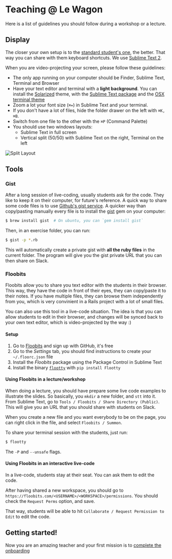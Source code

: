 # Teaching @ Le Wagon

Here is a list of guidelines you should follow during a workshop or a lecture.

## Display

The closer your own setup is to the [standard student's one](https://github.com/lewagon/setup),
the better. That way you can share with them keyboard shortcuts. We use [Sublime Text 2](https://github.com/lewagon/setup).

When you are video-projecting your screen, please follow these guidelines:

- The only app running on your computer should be Finder, Sublime Text, Terminal and Browser
- Have your text editor and terminal with a **light background**. You can install the [Solarized](http://ethanschoonover.com/solarized) theme, with the [Sublime Text package](https://github.com/braver/Solarized) and the [OSX terminal theme](https://github.com/tomislav/osx-terminal.app-colors-solarized)
- Zoom a lot your font size (`⌘=`) in Sublime Text and your terminal.
- If you don't have a lot of files, hide the folder drawer on the left with `⌘K, ⌘B`.
- Switch from one file to the other with the `⌘P` (Command Palette)
- You should use two windows layouts:
  - Sublime Text in full screen
  - Vertical split (50/50) with Sublime Text on the right, Terminal on the left

![Split Layout](img/split_layout.png)

## Tools

### Gist

After a long session of live-coding, usually students ask for the code. They like to keep it on their computer, for future's reference. A quick way to share some code files is to use [Github's gist service](http://gist.github.com/). A quicker way than copy/pasting manually every file is to install the [gist](https://github.com/defunkt/gist) gem on your computer:

```bash
$ brew install gist  # On ubuntu, you can `gem install gist`
```

Then, in an exercise folder, you can run:

```bash
$ gist -p *.rb
```

This will automatically create a private gist with **all the ruby files** in the current folder. The program will give you the gist private URL that you can then share on Slack.


### Floobits

Floobits allow you to share you text editor with the students in their browser. This way, they have the code in front of their eyes, they can copy/paste it to their notes. If you have multiple files, they can browse them independently from you, which is very convinient in a Rails project with a lot of small files.

You can also use this tool in a live-code situation. The idea is that you can allow students to edit in their browser, and changes will be synced back to your own text editor, which is video-projected by the way :)

#### Setup

1. Go to [Floobits](https://floobits.com/signup) and sign up with GitHub, it's free
1. Go to the *Settings* tab, you should find instructions to create your `~/.floorc.json` file
1. Install the *Floobits* package using the Package Control in Sublime Text
1. Install the binary [`flootty`](https://github.com/Floobits/flootty) with `pip install Flootty`

#### Using Floobits in a lecture/workshop

When doing a lecture, you should have prepare some live code examples to illustrate the slides. So basically, you `mkdir` a new folder, and `stt` into it. From Sublime Text, go to `Tools / Floobits / Share Directory (Public)`. This will give you an URL that you should share with students on Slack.

When you create a new file and you want everybody to be on the page, you can right click in the file, and select `Floobits / Summon`.

To share your terminal session with the students, just run:

```bash
$ flootty
```

The `-P` and `--unsafe` flags.

#### Using Floobits in an interactive live-code

In a live-code, students stay at their seat. You can ask them to edit the code.

After having shared a new workspace, you should go to `https://floobits.com/<USERNAME>/<WORKSPACE>/permissions`. You should check the `Request Perms` option, and save.

That way, students will be able to hit `Collaborate / Request Permission to Edit` to edit the code.

## Getting started!

Now you are an amazing teacher and your first mission is to [complete the onboarding](onboarding.md)
